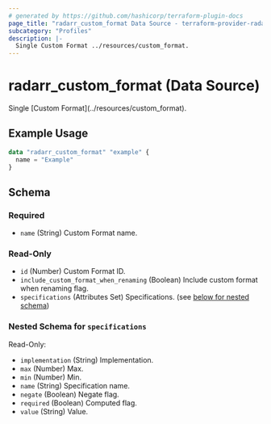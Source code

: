 ```yaml
---
# generated by https://github.com/hashicorp/terraform-plugin-docs
page_title: "radarr_custom_format Data Source - terraform-provider-radarr"
subcategory: "Profiles"
description: |-
  Single Custom Format ../resources/custom_format.
---
```


# radarr_custom_format (Data Source)

<!-- subcategory:Profiles -->Single [Custom Format](../resources/custom_format).

## Example Usage

```terraform
data "radarr_custom_format" "example" {
  name = "Example"
}
```

<!-- schema generated by tfplugindocs -->
## Schema

### Required

- `name` (String) Custom Format name.

### Read-Only

- `id` (Number) Custom Format ID.
- `include_custom_format_when_renaming` (Boolean) Include custom format when renaming flag.
- `specifications` (Attributes Set) Specifications. (see [below for nested schema](#nestedatt--specifications))

<a id="nestedatt--specifications"></a>
### Nested Schema for `specifications`

Read-Only:

- `implementation` (String) Implementation.
- `max` (Number) Max.
- `min` (Number) Min.
- `name` (String) Specification name.
- `negate` (Boolean) Negate flag.
- `required` (Boolean) Computed flag.
- `value` (String) Value.



